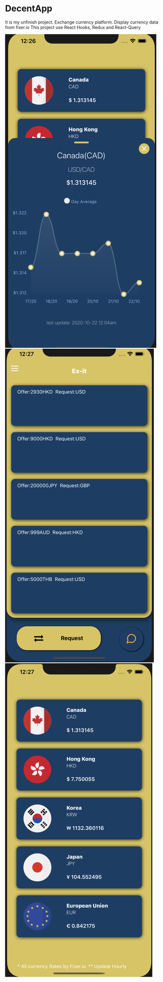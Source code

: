 # DecentApp

It is my unfinish project. 
Exchange currency platform. Display currency data from fixer.io
This project use React Hooks, Redux and React-Query

![alt text](https://github.com/NicholasAggerLui/DecentApp/blob/main/assets/Screenshot%202020-10-22%20at%2012.26.03%20AM.png)
![alt text](https://github.com/NicholasAggerLui/DecentApp/blob/main/assets/Screenshot%202020-10-22%20at%2012.27.51%20AM.png)
![alt text](https://github.com/NicholasAggerLui/DecentApp/blob/main/assets/Screenshot%202020-10-22%20at%2012.27.29%20AM.png)

